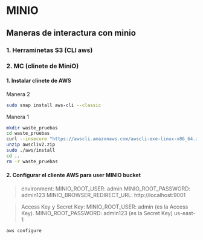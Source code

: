 # MINIO

## Maneras de interactura con minio

### 1. Herraminetas S3 (CLI aws)

### 2. MC (clinete de MiniO)

#### 1. Instalar clinete de AWS

Manera 2

``` bash
sudo snap install aws-cli --classic
```

Manera 1

``` bash
mkdir waste_pruebas
cd waste_pruebas
curl --insecure "https://awscli.amazonaws.com/awscli-exe-linux-x86_64.zip" -o "awscliv2.zip"
unzip awscliv2.zip
sudo ./aws/install
cd ..
rm -r waste_pruebas
```

#### 2. Configurar el cliente AWS para user MINIO bucket

 
> environment:
> MINIO_ROOT_USER: admin
> MINIO_ROOT_PASSWORD: admin123
> MINIO_BROWSER_REDIRECT_URL: http://localhost:9001

> Access Key y Secret Key:
> MINIO_ROOT_USER: admin (es la Access Key).
> MINIO_ROOT_PASSWORD: admin123 (es la Secret Key)
> us-east-1


``` bash
aws configure
```
